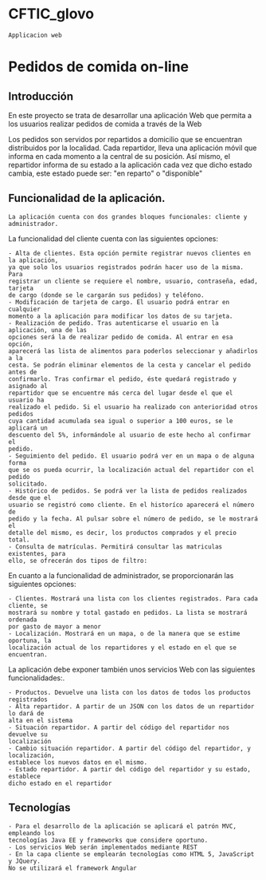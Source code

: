 # CFTIC_glovo
```
Applicacion web
```
# Pedidos de comida on-line

## Introducción

En este proyecto se trata de desarrollar una aplicación Web que permita a los usuarios
realizar pedidos de comida a través de la Web

Los pedidos son servidos por repartidos a domicilio que se encuentran distribuidos por
la localidad. Cada repartidor, lleva una aplicación móvil que informa en cada momento a la
central de su posición. Así mismo, el repartidor informa de su estado a la aplicación cada vez
que dicho estado cambia, este estado puede ser: "en reparto" o "disponible"

## Funcionalidad de la aplicación.

```
La aplicación cuenta con dos grandes bloques funcionales: cliente y administrador.
```
La funcionalidad del cliente cuenta con las siguientes opciones:
```
- Alta de clientes. Esta opción permite registrar nuevos clientes en la aplicación,
ya que solo los usuarios registrados podrán hacer uso de la misma. Para
registrar un cliente se requiere el nombre, usuario, contraseña, edad, tarjeta
de cargo (donde se le cargarán sus pedidos) y teléfono.
- Modificación de tarjeta de cargo. El usuario podrá entrar en cualquier
momento a la aplicación para modificar los datos de su tarjeta.
- Realización de pedido. Tras autenticarse el usuario en la aplicación, una de las
opciones será la de realizar pedido de comida. Al entrar en esa opción,
aparecerá las lista de alimentos para poderlos seleccionar y añadirlos a la
cesta. Se podrán eliminar elementos de la cesta y cancelar el pedido antes de
confirmarlo. Tras confirmar el pedido, éste quedará registrado y asignado al
repartidor que se encuentre más cerca del lugar desde el que el usuario ha
realizado el pedido. Si el usuario ha realizado con anterioridad otros pedidos
cuya cantidad acumulada sea igual o superior a 100 euros, se le aplicará un
descuento del 5%, informándole al usuario de este hecho al confirmar el
pedido.
- Seguimiento del pedido. El usuario podrá ver en un mapa o de alguna forma
que se os pueda ocurrir, la localización actual del repartidor con el pedido
solicitado.
- Histórico de pedidos. Se podrá ver la lista de pedidos realizados desde que el
usuario se registró como cliente. En el historíco aparecerá el número de
pedido y la fecha. Al pulsar sobre el número de pedido, se le mostrará el
detalle del mismo, es decir, los productos comprados y el precio total.
- Consulta de matrículas. Permitirá consultar las matriculas existentes, para
ello, se ofrecerán dos tipos de filtro:

 ```
En cuanto a la funcionalidad de administrador, se proporcionarán las siguientes
opciones:

```
- Clientes. Mostrará una lista con los clientes registrados. Para cada cliente, se
mostrará su nombre y total gastado en pedidos. La lista se mostrará ordenada
por gasto de mayor a menor
- Localización. Mostrará en un mapa, o de la manera que se estime oportuna, la
localización actual de los repartidores y el estado en el que se encuentran.

```
La aplicación debe exponer también unos servicios Web con las siguientes
funcionalidades:.

```
- Productos. Devuelve una lista con los datos de todos los productos registrados
- Alta repartidor. A partir de un JSON con los datos de un repartidor lo dará de
alta en el sistema
- Situación repartidor. A partir del código del repartidor nos devuelve su
localización
- Cambio situación repartidor. A partir del código del repartidor, y localización,
establece los nuevos datos en el mismo.
- Estado repartidor. A partir del código del repartidor y su estado, establece
dicho estado en el repartidor
```
## Tecnologías

```
- Para el desarrollo de la aplicación se aplicará el patrón MVC, empleando los
tecnologías Java EE y frameworks que considere oportuno.
- Los servicios Web serán implementados mediante REST
- En la capa cliente se emplearán tecnologías como HTML 5, JavaScript y JQuery.
No se utilizará el framework Angular

 ```
